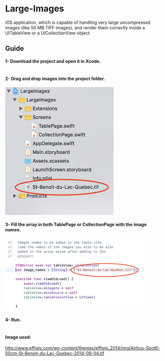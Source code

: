 # Large-Images

iOS application, which is capable of handling very large uncompressed images (like 50 MB TIFF images), and render them correctly inside a UITableView or a UICollectionView object. 

## Guide

#### 1- Download the project and open it in Xcode. 
#
#### 2- Drag and drop images into the project folder.
<img src="https://raw.githubusercontent.com/tarekmorsi/Large-Images/master/add_image.png" width="350" title="hover text">

#### 3- Fill the array in both TablePage or CollectionPage with the image names.
<img src="https://raw.githubusercontent.com/tarekmorsi/Large-Images/master/display_image.png" width="450" title="hover text">

#### 4- Run.

#
#### Image used: 
http://www.effigis.com/wp-content/themes/effigis_2014/img/Airbus-Spot6-50cm-St-Benoit-du-Lac-Quebec-2014-09-04.tif



